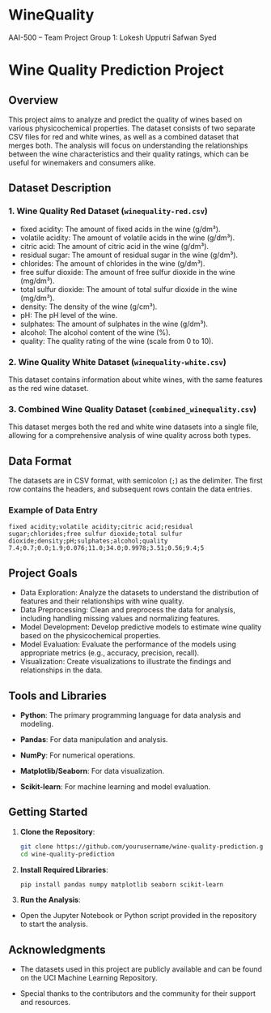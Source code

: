# WineQuality
AAI-500 – Team Project
Group 1:
Lokesh Upputri
Safwan Syed

# Wine Quality Prediction Project

## Overview

This project aims to analyze and predict the quality of wines based on various physicochemical properties. The dataset consists of two separate CSV files for red and white wines, as well as a combined dataset that merges both. The analysis will focus on understanding the relationships between the wine characteristics and their quality ratings, which can be useful for winemakers and consumers alike.

## Dataset Description

### 1. Wine Quality Red Dataset (`winequality-red.csv`)

- fixed acidity: The amount of fixed acids in the wine (g/dm³).
- volatile acidity: The amount of volatile acids in the wine (g/dm³).
- citric acid: The amount of citric acid in the wine (g/dm³).
- residual sugar: The amount of residual sugar in the wine (g/dm³).
- chlorides: The amount of chlorides in the wine (g/dm³).
- free sulfur dioxide: The amount of free sulfur dioxide in the wine (mg/dm³).
- total sulfur dioxide: The amount of total sulfur dioxide in the wine (mg/dm³).
- density: The density of the wine (g/cm³).
- pH: The pH level of the wine.
- sulphates: The amount of sulphates in the wine (g/dm³).
- alcohol: The alcohol content of the wine (%).
- quality: The quality rating of the wine (scale from 0 to 10).


### 2. Wine Quality White Dataset (`winequality-white.csv`)
This dataset contains information about white wines, with the same features as the red wine dataset.


### 3. Combined Wine Quality Dataset (`combined_winequality.csv`)

This dataset merges both the red and white wine datasets into a single file, allowing for a comprehensive analysis of wine quality across both types.


## Data Format

The datasets are in CSV format, with semicolon (`;`) as the delimiter. The first row contains the headers, and subsequent rows contain the data entries.

### Example of Data Entry

```csv
fixed acidity;volatile acidity;citric acid;residual sugar;chlorides;free sulfur dioxide;total sulfur dioxide;density;pH;sulphates;alcohol;quality
7.4;0.7;0.0;1.9;0.076;11.0;34.0;0.9978;3.51;0.56;9.4;5
```

## Project Goals

- Data Exploration: Analyze the datasets to understand the distribution of features and their relationships with wine quality.
- Data Preprocessing: Clean and preprocess the data for analysis, including handling missing values and normalizing features.
- Model Development: Develop predictive models to estimate wine quality based on the physicochemical properties.
- Model Evaluation: Evaluate the performance of the models using appropriate metrics (e.g., accuracy, precision, recall).
- Visualization: Create visualizations to illustrate the findings and relationships in the data.


## Tools and Libraries

- **Python**: The primary programming language for data analysis and modeling.

- **Pandas**: For data manipulation and analysis.

- **NumPy**: For numerical operations.

- **Matplotlib/Seaborn**: For data visualization.

- **Scikit-learn**: For machine learning and model evaluation.


## Getting Started

1. **Clone the Repository**: 
   ```bash
   git clone https://github.com/yourusername/wine-quality-prediction.git
   cd wine-quality-prediction
   ```


2. **Install Required Libraries**:
   ```bash
   pip install pandas numpy matplotlib seaborn scikit-learn
   ```

3. **Run the Analysis**:

- Open the Jupyter Notebook or Python script provided in the repository to start the analysis.


## Acknowledgments

- The datasets used in this project are publicly available and can be found on the UCI Machine Learning Repository.

- Special thanks to the contributors and the community for their support and resources.


